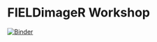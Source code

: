 # FIELDimageR Workshop

[![Binder](https://mybinder.org/badge_logo.svg)](https://mybinder.org/v2/gh/phenome-force/FIELDimageR-workshop.git/main?filepath=rstudio)
